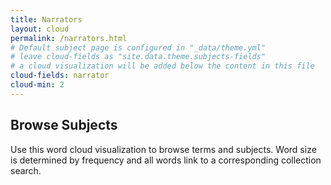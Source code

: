 ```yaml
---
title: Narrators
layout: cloud
permalink: /narrators.html
# Default subject page is configured in "_data/theme.yml"
# leave cloud-fields as "site.data.theme.subjects-fields"
# a cloud visualization will be added below the content in this file
cloud-fields: narrator
cloud-min: 2
---
```


## Browse Subjects

Use this word cloud visualization to browse terms and subjects.
Word size is determined by frequency and all words link to a corresponding collection search.
